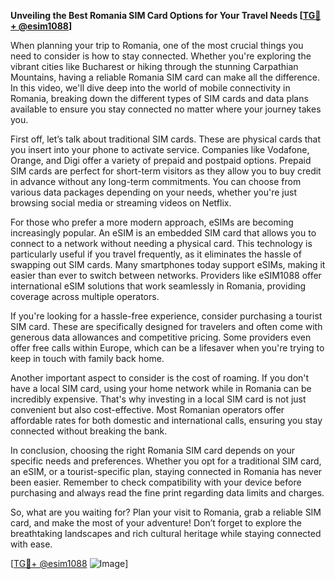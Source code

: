 **Unveiling the Best Romania SIM Card Options for Your Travel Needs [[TG💪+ @esim1088](https://t.me/s/esim1088)]**

When planning your trip to Romania, one of the most crucial things you need to consider is how to stay connected. Whether you're exploring the vibrant cities like Bucharest or hiking through the stunning Carpathian Mountains, having a reliable Romania SIM card can make all the difference. In this video, we'll dive deep into the world of mobile connectivity in Romania, breaking down the different types of SIM cards and data plans available to ensure you stay connected no matter where your journey takes you.

First off, let’s talk about traditional SIM cards. These are physical cards that you insert into your phone to activate service. Companies like Vodafone, Orange, and Digi offer a variety of prepaid and postpaid options. Prepaid SIM cards are perfect for short-term visitors as they allow you to buy credit in advance without any long-term commitments. You can choose from various data packages depending on your needs, whether you're just browsing social media or streaming videos on Netflix.

For those who prefer a more modern approach, eSIMs are becoming increasingly popular. An eSIM is an embedded SIM card that allows you to connect to a network without needing a physical card. This technology is particularly useful if you travel frequently, as it eliminates the hassle of swapping out SIM cards. Many smartphones today support eSIMs, making it easier than ever to switch between networks. Providers like eSIM1088 offer international eSIM solutions that work seamlessly in Romania, providing coverage across multiple operators.

If you're looking for a hassle-free experience, consider purchasing a tourist SIM card. These are specifically designed for travelers and often come with generous data allowances and competitive pricing. Some providers even offer free calls within Europe, which can be a lifesaver when you're trying to keep in touch with family back home.

Another important aspect to consider is the cost of roaming. If you don't have a local SIM card, using your home network while in Romania can be incredibly expensive. That's why investing in a local SIM card is not just convenient but also cost-effective. Most Romanian operators offer affordable rates for both domestic and international calls, ensuring you stay connected without breaking the bank.

In conclusion, choosing the right Romania SIM card depends on your specific needs and preferences. Whether you opt for a traditional SIM card, an eSIM, or a tourist-specific plan, staying connected in Romania has never been easier. Remember to check compatibility with your device before purchasing and always read the fine print regarding data limits and charges.

So, what are you waiting for? Plan your visit to Romania, grab a reliable SIM card, and make the most of your adventure! Don’t forget to explore the breathtaking landscapes and rich cultural heritage while staying connected with ease. 

[[TG💪+ @esim1088](https://t.me/s/esim1088) ![Image](https://i.postimg.cc/Y0z9fWf4/image.png)]